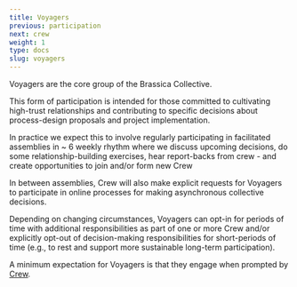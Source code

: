 ```yaml
---
title: Voyagers
previous: participation
next: crew
weight: 1
type: docs
slug: voyagers
---
```


Voyagers are the core group of the Brassica Collective. 

This form of participation is intended for those committed to cultivating high-trust relationships and contributing to specific decisions about process-design proposals and project implementation. 

In practice we expect this to involve regularly participating in facilitated assemblies in ~ 6 weekly rhythm where we discuss upcoming decisions, do some relationship-building exercises, hear report-backs from crew - and create opportunities to join and/or form new Crew

In between assemblies, Crew will also make explicit requests for Voyagers to participate in online processes for making asynchronous collective decisions.

Depending on changing circumstances, Voyagers can opt-in for periods of time with additional responsibilities as part of one or more Crew and/or explicitly opt-out of decision-making responsibilities for short-periods of time (e.g., to rest and support more sustainable long-term participation).

A minimum expectation for Voyagers is that they engage when prompted by [Crew](/handbook/participation/crew/).




